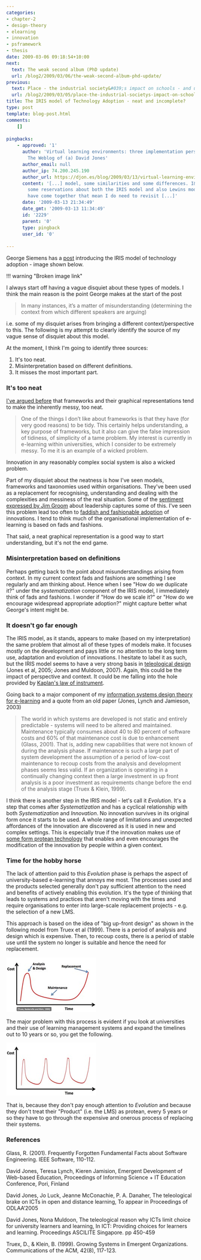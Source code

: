 ```yaml
---
categories:
- chapter-2
- design-theory
- elearning
- innovation
- psframework
- thesis
date: 2009-03-06 09:18:54+10:00
next:
  text: The weak second album (PhD update)
  url: /blog2/2009/03/06/the-weak-second-album-phd-update/
previous:
  text: Place - the industrial society&#039;s impact on schools - and universities?
  url: /blog2/2009/03/05/place-the-industrial-societys-impact-on-schools-and-universities/
title: The IRIS model of Technology Adoption - neat and incomplete?
type: post
template: blog-post.html
comments:
    []
    
pingbacks:
    - approved: '1'
      author: 'Virtual learning environments: three implementation perspectives &laquo;
        The Weblog of (a) David Jones'
      author_email: null
      author_ip: 74.200.245.190
      author_url: https://djon.es/blog/2009/03/13/virtual-learning-environments-three-implementation-perspectives/
      content: '[...] model, some similarities and some differences. I&#8217;ve expressed
        some reservations about both the IRIS model and also Lewins model. A few things
        have come together that mean I do need to revisit [...]'
      date: '2009-03-13 21:34:49'
      date_gmt: '2009-03-13 11:34:49'
      id: '2229'
      parent: '0'
      type: pingback
      user_id: '0'
    
---
```

George Siemens has a [post](http://www.elearnspace.org/blog/2009/03/05/iris-model/) introducing the IRIS model of technology adoption - image shown below.

!!! warning "Broken image link"

I always start off having a vague disquiet about these types of models. I think the main reason is the point George makes at the start of the post

> In many instances, it’s a matter of misunderstanding (determining the context from which different speakers are arguing)

i.e. some of my disquiet arises from bringing a different context/perspective to this. The following is my attempt to clearly identify the source of my vague sense of disquiet about this model.

At the moment, I think I'm going to identify three sources:

1. It's too neat.
2. Misinterpretation based on different definitions.
3. It misses the most important part.

### It's too neat

[I've argued before](/blog2/2009/02/16/frameworks-and-representation-tidy-versus-messy/) that frameworks and their graphical representations tend to make the inherently messy, too neat.

> One of the things I don’t like about frameworks is that they have (for very good reasons) to be tidy. This certainly helps understanding, a key purpose of frameworks, but it also can give the false impression of tidiness, of simplicity of a tame problem. My interest is currently in e-learning within universities, which I consider to be extremely messy. To me it is an example of a wicked problem.

Innovation in any reasonably complex social system is also a wicked problem.

Part of my disquiet about the neatness is how I've seen models, frameworks and taxonomies used within organisations. They've been used as a replacement for recognising, understanding and dealing with the complexities and messiness of the real situation. Some of the [sentiment expressed by Jim Groom](http://bavatuesdays.com/edupunk-battle-royale-part-3/) about leadership captures some of this. I've seen this problem lead too often to [faddish and fashionable adoption](/blog2/2009/01/21/open-source-learning-management-systems-the-latest-fad-in-e-learning/) of innovations. I tend to think much of the organisational implementation of e-learning is based on fads and fashions.

That said, a neat graphical representation is a good way to start understanding, but it's not the end game.

### Misinterpretation based on definitions

Perhaps getting back to the point about misunderstandings arising from context. In my current context fads and fashions are something I see regularly and am thinking about. Hence when I see "How do we duplicate it?" under the _systematization_ component of the IRIS model, I immediately think of fads and fashions. I wonder if "How do we scale it?" or "How do we encourage widespread appropriate adoption?" might capture better what George's intent might be.

### It doesn't go far enough

The IRIS model, as it stands, appears to make (based on my interpretation) the same problem that almost all of these types of models make. It focuses mostly on the development and pays little or no attention to the long term use, adaptation and evolution of innovations. I hesitate to label it as such, but the IRIS model seems to have a very strong basis in [teleological design](/blog2/publications/the-teleological-brake-on-icts-in-open-and-distance-learning/) (Jones et al, 2005; Jones and Muldoon, 2007). Again, this could be the impact of perspective and context. It could be me falling into the hole provided by [Kaplan's law of instrument](/blog2/2008/11/19/tool-users-research-hammers-and-the-law-of-instrument/).

Going back to a major component of my [information systems design theory for e-learning](http://www.slideshare.net/davidj/an-information-systems-design-theory-for-elearning) and a quote from an old paper (Jones, Lynch and Jamieson, 2003)

> The world in which systems are developed is not static and entirely predictable - systems will need to be altered and maintained. Maintenance typically consumes about 40 to 80 percent of software costs and 60% of that maintenance cost is due to enhancement (Glass, 2001). That is, adding new capabilities that were not known of during the analysis phase. If maintenance is such a large part of system development the assumption of a period of low-cost maintenance to recoup costs from the analysis and development phases seems less valid. If an organization is operating in a continually changing context then a large investment in up front analysis is a poor investment as requirements change before the end of the analysis stage (Truex & Klein, 1999).

I think there is another step in the IRIS model - let's call it _Evolution_. It's a step that comes after _Systematization_ and has a cyclical relationship with both _Systematization_ and _Innovation_. No innovation survives in its original form once it starts to be used. A whole range of limitations and unexpected affordances of the innovation are discovered as it is used in new and complex settings. This is especially true if the innovation makes use of [some form protean technology](/blog2/2009/02/09/the-protean-nature-of-modern-technology-another-limitation-of-most-views-of-e-learning/) that enables and even encourages the modification of the innovation by people within a given context.

### Time for the hobby horse

The lack of attention paid to this _Evolution_ phase is perhaps the aspect of university-based e-learning that annoys me most. The processes used and the products selected generally don't pay sufficient attention to the need and benefits of actively enabling this evolution. It's the type of thinking that leads to systems and practices that aren't moving with the times and require organisations to enter into large-scale replacement projects - e.g. the selection of a new LMS.

This approach is based on the idea of "big up-front design" as shown in the following model from Truex et al (1999). There is a period of analysis and design which is expensive. Then, to recoup costs, there is a period of stable use until the system no longer is suitable and hence the need for replacement.

[![Big up front design](images/3332001810_70d2bd8f41_m.jpg)](http://www.flickr.com/photos/david_jones/3332001810/ "Big up front design by David T Jones, on Flickr")

The major problem with this process is evident if you look at universities and their use of learning management systems and expand the timelines out to 10 years or so, you get the following.

[![The long term effects of big up front design](images/3331166307_9d94437844_m.jpg)](http://www.flickr.com/photos/david_jones/3331166307/ "The long term effects of big up front design by David T Jones, on Flickr")

That is, because they don't pay enough attention to _Evolution_ and because they don't treat their "Product" (i.e. the LMS) as protean, every 5 years or so they have to go through the expensive and onerous process of replacing their systems.

### References

Glass, R. (2001). Frequently Forgotten Fundamental Facts about Software Engineering. IEEE Software, 110-112.

David Jones, Teresa Lynch, Kieren Jamision, Emergent Development of Web-based Education, Proceedings of Informing Science + IT Education Conference, Pori, Finland

David Jones, Jo Luck, Jeanne McConachie, P. A. Danaher, The teleological brake on ICTs in open and distance learning, To appear in Proceedings of ODLAA’2005

David Jones, Nona Muldoon, The teleological reason why ICTs limit choice for university learners and learning, In ICT: Providing choices for learners and learning. Proceedings ASCILITE Singapore. pp 450-459

Truex, D., & Klein, B. (1999). Growing Systems in Emergent Organizations. Communications of the ACM, 42(8), 117-123.